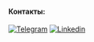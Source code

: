 #### Контакты:

[![Telegram](https://img.shields.io/badge/-Telegram-282c34?style=for-the-badge&logo=telegram)](https://t.me/Maxim_Bil)
[![Linkedin](https://img.shields.io/badge/-Linkedin-282c34?style=for-the-badge&logo=linkedin&logoColor=764ABC)](https://www.linkedin.com/in/%D0%BC%D0%B0%D0%BA%D1%81%D0%B8%D0%BC-%D0%B1%D0%B8%D0%BB%D1%8C-3b9635210/)
